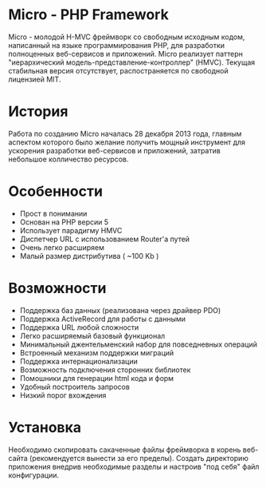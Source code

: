 Micro - PHP Framework
=====

Micro - молодой H-MVC фреймворк со свободным исходным кодом, написанный на языке программирования PHP,
для разработки полноценных веб-сервисов и приложений.
Micro реализует паттерн "иерархический модель-представление-контроллер" (HMVC).
Текущая стабильная версия отсутствует, распостраняется по свободной лицензией MIT.

История
=====

Работа по созданию Micro началась 28 декабря 2013 года,
главным аспектом которого было желание получить мощный инструмент для ускорения разработки веб-сервисов и приложений,
затратив небольшое колличество ресурсов.

Особенности
=====

* Прост в понимании
* Основан на PHP версии 5
* Использует парадигму HMVC
* Диспетчер URL с использованием Router'а путей
* Очень легко расширяем
* Малый размер дистрибутива ( ~100 Kb )

Возможности
=====

* Поддержка баз данных (реализована через драйвер PDO)
* Поддержка ActiveRecord для работы с данными
* Поддержка URL любой сложности
* Легко расширяемый базовый функционал
* Минимальный джентельменский набор для повседневных операций
* Встроенный механизм поддержки миграций
* Поддержка интернационализации
* Возможность подключения сторонних библиотек
* Помошники для генерации html кода и форм
* Удобный построитель запросов
* Низкий порог вхождения

Установка
=====

Необходимо скопировать сакаченные файлы фреймворка в корень веб-сайта (рекомендуется вынести за его пределы).
Создать директорию приложения внедрив необходимые разделы и настроив "под себя" файл конфигурации.